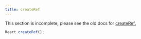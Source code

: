 ```yaml
---
title: createRef
---
```


<Wip>

This section is incomplete, please see the old docs for [createRef.](https://reactjs.org/docs/react-api.html#reactcreateref)

</Wip>


<Intro>

```js
React.createRef();
```

</Intro>

<InlineToc />
